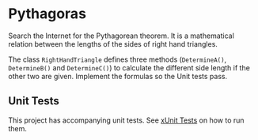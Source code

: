 # Pythagoras

Search the Internet for the Pythagorean theorem. It is a mathematical relation between the lengths of the sides of right hand triangles.

The class `RightHandTriangle` defines three methods (`DetermineA()`, `DetermineB()` and `DetermineC()`) to calculate the different side length if the other two are given. Implement the formulas so the Unit tests pass.

## Unit Tests

This project has accompanying unit tests. See [xUnit Tests](/README.md#xunit-tests) on how to run them.
